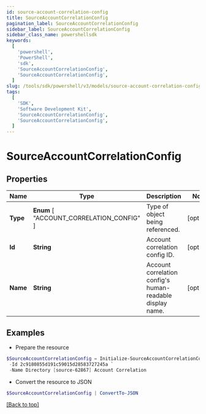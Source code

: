 ```yaml
---
id: source-account-correlation-config
title: SourceAccountCorrelationConfig
pagination_label: SourceAccountCorrelationConfig
sidebar_label: SourceAccountCorrelationConfig
sidebar_class_name: powershellsdk
keywords:
  [
    'powershell',
    'PowerShell',
    'sdk',
    'SourceAccountCorrelationConfig',
    'SourceAccountCorrelationConfig',
  ]
slug: /tools/sdk/powershell/v3/models/source-account-correlation-config
tags:
  [
    'SDK',
    'Software Development Kit',
    'SourceAccountCorrelationConfig',
    'SourceAccountCorrelationConfig',
  ]
---
```


# SourceAccountCorrelationConfig

## Properties

| Name | Type | Description | Notes |
| --- | --- | --- | --- |
| **Type** | **Enum** [ "ACCOUNT_CORRELATION_CONFIG" ] | Type of object being referenced. | [optional] |
| **Id** | **String** | Account correlation config ID. | [optional] |
| **Name** | **String** | Account correlation config's human-readable display name. | [optional] |

## Examples

- Prepare the resource

```powershell
$SourceAccountCorrelationConfig = Initialize-SourceAccountCorrelationConfig  -Type ACCOUNT_CORRELATION_CONFIG `
 -Id 2c9180855d191c59015d28583727245a `
 -Name Directory [source-62867] Account Correlation
```

- Convert the resource to JSON

```powershell
$SourceAccountCorrelationConfig | ConvertTo-JSON
```

[[Back to top]](#)
